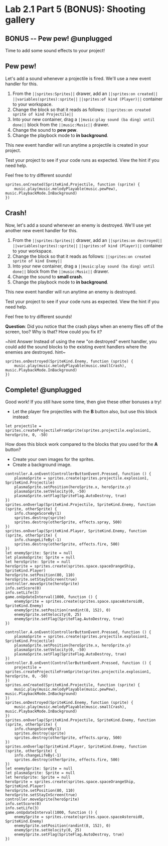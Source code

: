 # Lab 2.1 Part 5 (BONUS): Shooting gallery

## BONUS -- Pew pew! @unplugged

Time to add some sound effects to your project!

## Pew pew!

Let's add a sound whenever a projectile is fired.
We'll use a new event handler for this.

1.   From the ``||sprites:Sprites||`` drawer, add an
``||sprites:on created||`` ``||variables(sprites):sprite||``
``||sprites:of kind (Player)||`` container to your workspace.
1.   Change the block so that it reads as follows:
``||sprites:on created sprite of kind Projectile||``
1.   Into your new container, drag a
``||music:play sound (ba ding) until done||`` block from the
``||music:Music||`` drawer.
1.   Change the sound to **pew pew**.
1.   Change the playbock mode to **in background**.

This new event handler will run anytime a projectile is created in your project.

Test your project to see if your code runs as expected.
View the hint if you need help.

Feel free to try different sounds!

```block
sprites.onCreated(SpriteKind.Projectile, function (sprite) {
    music.play(music.melodyPlayable(music.pewPew), music.PlaybackMode.InBackground)
})
```

## Crash!

Now, let's add a sound whenever an enemy is destroyed.
We'll use yet another new event handler for this.

1.   From the ``||sprites:Sprites||`` drawer, add an
``||sprites:on destroyed||`` ``||variables(sprites):sprite||``
``||sprites:of kind (Player)||`` container to your workspace.
1.   Change the block so that it reads as follows:
``||sprites:on created sprite of kind Enemy||``
1.   Into your new container, drag a
``||music:play sound (ba ding) until done||`` block from the
``||music:Music||`` drawer.
1.   Change the sound to **small crash**.
1.   Change the playbock mode to **in background**.

This new event handler will run anytime an enemy is destroyed.

Test your project to see if your code runs as expected.
View the hint if you need help.

Feel free to try different sounds!

**Question**: Did you notice that the crash plays when an enemy flies off of the screen,
too? Why is that? How could you fix it?

~hint Answer
Instead of using the new "on destroyed" event handler, you could add the
sound blocks to the existing event handlers where the enemies are destroyed.
hint~

```block
sprites.onDestroyed(SpriteKind.Enemy, function (sprite) {
    music.play(music.melodyPlayable(music.smallCrash), music.PlaybackMode.InBackground)
})
```

## Complete! @unplugged

Good work! If you still have some time, then give these other bonuses a try!

-    Let the player fire projectiles with the **B** button also, but use
this block instead:
```block
let projectile = sprites.createProjectileFromSprite(sprites.projectile.explosion1, heroSprite, 0, -50)
```
How does this block work compared to the blocks that you used for the **A** button?

-    Create your own images for the sprites.
-    Create a background image.

```template
controller.A.onEvent(ControllerButtonEvent.Pressed, function () {
    plasmaSprite = sprites.create(sprites.projectile.explosion1, SpriteKind.Projectile)
    plasmaSprite.setPosition(heroSprite.x, heroSprite.y)
    plasmaSprite.setVelocity(0, -50)
    plasmaSprite.setFlag(SpriteFlag.AutoDestroy, true)
})
sprites.onOverlap(SpriteKind.Projectile, SpriteKind.Enemy, function (sprite, otherSprite) {
    info.changeScoreBy(1)
    sprites.destroy(sprite)
    sprites.destroy(otherSprite, effects.spray, 500)
})
sprites.onOverlap(SpriteKind.Player, SpriteKind.Enemy, function (sprite, otherSprite) {
    info.changeLifeBy(-1)
    sprites.destroy(otherSprite, effects.fire, 500)
})
let enemySprite: Sprite = null
let plasmaSprite: Sprite = null
let heroSprite: Sprite = null
heroSprite = sprites.create(sprites.space.spaceOrangeShip, SpriteKind.Player)
heroSprite.setPosition(80, 110)
heroSprite.setStayInScreen(true)
controller.moveSprite(heroSprite)
info.setScore(0)
info.setLife(3)
game.onUpdateInterval(1000, function () {
    enemySprite = sprites.create(sprites.space.spaceAsteroid0, SpriteKind.Enemy)
    enemySprite.setPosition(randint(8, 152), 0)
    enemySprite.setVelocity(0, 25)
    enemySprite.setFlag(SpriteFlag.AutoDestroy, true)
})
```

```ghost
controller.A.onEvent(ControllerButtonEvent.Pressed, function () {
    plasmaSprite = sprites.create(sprites.projectile.explosion1, SpriteKind.Projectile)
    plasmaSprite.setPosition(heroSprite.x, heroSprite.y)
    plasmaSprite.setVelocity(0, -50)
    plasmaSprite.setFlag(SpriteFlag.AutoDestroy, true)
})
controller.B.onEvent(ControllerButtonEvent.Pressed, function () {
    projectile = sprites.createProjectileFromSprite(sprites.projectile.explosion1, heroSprite, 0, -50)
})
sprites.onCreated(SpriteKind.Projectile, function (sprite) {
    music.play(music.melodyPlayable(music.pewPew), music.PlaybackMode.InBackground)
})
sprites.onDestroyed(SpriteKind.Enemy, function (sprite) {
    music.play(music.melodyPlayable(music.smallCrash), music.PlaybackMode.InBackground)
})
sprites.onOverlap(SpriteKind.Projectile, SpriteKind.Enemy, function (sprite, otherSprite) {
    info.changeScoreBy(1)
    sprites.destroy(sprite)
    sprites.destroy(otherSprite, effects.spray, 500)
})
sprites.onOverlap(SpriteKind.Player, SpriteKind.Enemy, function (sprite, otherSprite) {
    info.changeLifeBy(-1)
    sprites.destroy(otherSprite, effects.fire, 500)
})
let enemySprite: Sprite = null
let plasmaSprite: Sprite = null
let heroSprite: Sprite = null
heroSprite = sprites.create(sprites.space.spaceOrangeShip, SpriteKind.Player)
heroSprite.setPosition(80, 110)
heroSprite.setStayInScreen(true)
controller.moveSprite(heroSprite)
info.setScore(0)
info.setLife(3)
game.onUpdateInterval(1000, function () {
    enemySprite = sprites.create(sprites.space.spaceAsteroid0, SpriteKind.Enemy)
    enemySprite.setPosition(randint(8, 152), 0)
    enemySprite.setVelocity(0, 25)
    enemySprite.setFlag(SpriteFlag.AutoDestroy, true)
})
```